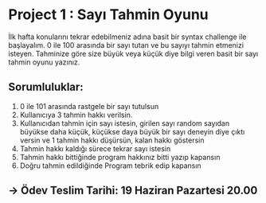 
# Project 1 : Sayı Tahmin Oyunu

İlk hafta konularını tekrar edebilmeniz adına basit bir syntax challenge ile başlayalım. 0 ile 100 arasında bir sayı tutan ve bu sayıyı tahmin etmenizi isteyen. Tahminize göre size büyük veya küçük diye bilgi veren basit bir sayı tahmin oyunu yazınız.


## Sorumluluklar:

1. 0 ile 101 arasında rastgele bir sayı tutulsun
2. Kullanıcıya 3 tahmin hakkı verilsin.
3. Kullanıcıdan tahmin için sayı istesin, girilen sayı random sayıdan büyükse daha küçük, küçükse daya büyük bir sayı deneyin diye çıktı versin ve 1 tahmin hakkı düşürsün, kalan hakkı göstersin
4. Tahmin hakkı kaldığı sürece tekrar sayı istesin
5. Tahmin hakkı bittiğinde program hakkınız bitti yazıp kapansın
6. Doğru tahmin edildiğinde Program tebrik edip kapansın


## -> Ödev Teslim Tarihi: 19 Haziran Pazartesi 20.00
